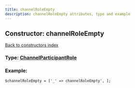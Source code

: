 ```yaml
---
title: channelRoleEmpty
description: channelRoleEmpty attributes, type and example
---
```

## Constructor: channelRoleEmpty  
[Back to constructors index](index.md)






### Type: [ChannelParticipantRole](../types/ChannelParticipantRole.md)


### Example:

```
$channelRoleEmpty = ['_' => channelRoleEmpty', ];
```
